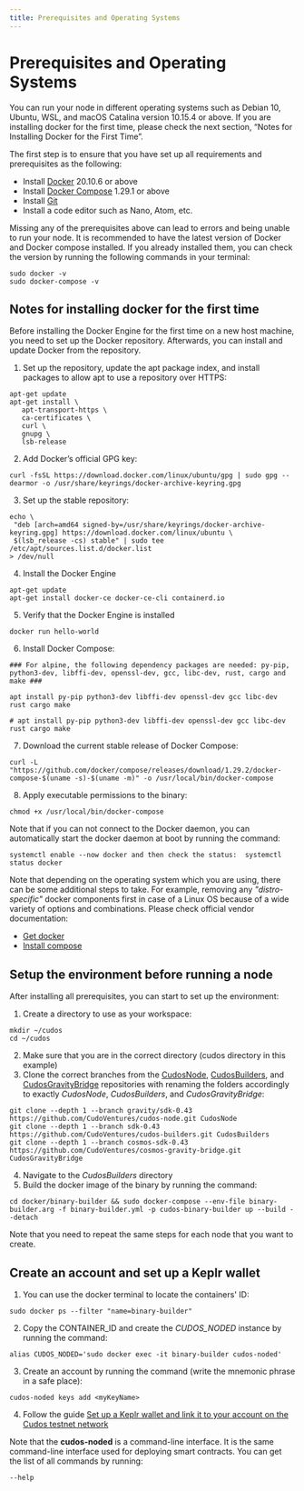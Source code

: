 ```yaml
---
title: Prerequisites and Operating Systems
---
```


# ﻿Prerequisites and Operating Systems

You can run your node in different operating systems such as Debian 10, Ubuntu, WSL, and macOS Catalina version 10.15.4 or above. If you are installing docker for the first time, please check the next section, “Notes for Installing Docker for the First Time”.

The first step is to ensure that you have set up all requirements and prerequisites as the following:

- Install [Docker](https://docs.docker.com/engine/install/) 20.10.6 or above
- Install [Docker Compose](https://docs.docker.com/compose/install/) 1.29.1 or above
- Install [Git](https://github.com/git-guides/install-git)
- Install a code editor such as Nano, Atom, etc.

Missing any of the prerequisites above can lead to errors and being unable to run your node. It is recommended to have the latest version of Docker and Docker compose installed. If you already installed them, you can check the version by running the following commands in your terminal:
```
sudo docker -v
sudo docker-compose -v
```

## Notes for installing docker for the first time

Before installing the Docker Engine for the first time on a new host machine, you need to set up the Docker repository. Afterwards, you can install and update Docker from the repository.

1. Set up the repository, update the apt package index, and install packages to allow apt to use a repository over HTTPS:
```
apt-get update
apt-get install \
   apt-transport-https \
   ca-certificates \
   curl \
   gnupg \
   lsb-release
```
2. Add Docker’s official GPG key:
```
curl -fsSL https://download.docker.com/linux/ubuntu/gpg | sudo gpg --dearmor -o /usr/share/keyrings/docker-archive-keyring.gpg
```
3. Set up the stable repository:
```
echo \
 "deb [arch=amd64 signed-by=/usr/share/keyrings/docker-archive-keyring.gpg] https://download.docker.com/linux/ubuntu \
 $(lsb_release -cs) stable" | sudo tee /etc/apt/sources.list.d/docker.list
> /dev/null
```
4. Install the Docker Engine
```
apt-get update
apt-get install docker-ce docker-ce-cli containerd.io
```
5. Verify that the Docker Engine is installed
```
docker run hello-world
```
6. Install Docker Compose:
```
### For alpine, the following dependency packages are needed: py-pip, python3-dev, libffi-dev, openssl-dev, gcc, libc-dev, rust, cargo and make ###

apt install py-pip python3-dev libffi-dev openssl-dev gcc libc-dev rust cargo make

# apt install py-pip python3-dev libffi-dev openssl-dev gcc libc-dev rust cargo make
```
7. Download the current stable release of Docker Compose:
```
curl -L "https://github.com/docker/compose/releases/download/1.29.2/docker-compose-$(uname -s)-$(uname -m)" -o /usr/local/bin/docker-compose
```
8. Apply executable permissions to the binary:
```
chmod +x /usr/local/bin/docker-compose
```

Note that if you can not connect to the Docker daemon, you can automatically start the docker daemon at boot by running the command:
```
systemctl enable --now docker and then check the status:  systemctl status docker
```

Note that depending on the operating system which you are using, there can be some additional steps to take. For example, removing any *"distro-specific"* docker components first in case of a Linux OS because of a wide variety of options and combinations. Please check official vendor documentation:
* [Get docker](https://docs.docker.com/get-docker/)
* [Install compose](https://docs.docker.com/compose/install/)

## Setup the environment before running a node

After installing all prerequisites, you can start to set up the environment:
1. Create a directory to use as your workspace:
```
mkdir ~/cudos
cd ~/cudos
```
2. Make sure that you are in the correct directory (cudos directory in this example)
3. Clone the correct branches from the [CudosNode](https://github.com/CudoVentures/cudos-node), [CudosBuilders](https://github.com/CudoVentures/cudos-builders), and [CudosGravityBridge](https://github.com/CudoVentures/cosmos-gravity-bridge) repositories with renaming the folders accordingly to exactly _CudosNode_, _CudosBuilders_, and _CudosGravityBridge_:
```
git clone --depth 1 --branch gravity/sdk-0.43 https://github.com/CudoVentures/cudos-node.git CudosNode
git clone --depth 1 --branch sdk-0.43  https://github.com/CudoVentures/cudos-builders.git CudosBuilders
git clone --depth 1 --branch cosmos-sdk-0.43 https://github.com/CudoVentures/cosmos-gravity-bridge.git CudosGravityBridge
```
4. Navigate to the _CudosBuilders_ directory
5. Build the docker image of the binary by running the command:
```
cd docker/binary-builder && sudo docker-compose --env-file binary-builder.arg -f binary-builder.yml -p cudos-binary-builder up --build --detach
```

Note that you need to repeat the same steps for each node that you want to create.

## Create an account and set up a Keplr wallet

1. You can use the docker terminal to locate the containers' ID:
```
sudo docker ps --filter "name=binary-builder"
```
2. Copy the CONTAINER_ID and create the _CUDOS_NODED_ instance by running the command:
```
alias CUDOS_NODED='sudo docker exec -it binary-builder cudos-noded'
```
3. Create an account by running the command (write the mnemonic phrase in a safe place):
```
cudos-noded keys add <myKeyName>
```
4. Follow the guide [Set up a Keplr wallet and link it to your account on the Cudos testnet network](/docs/build-and-earn/getting-started/creating-a-keplr-wallet.md)

Note that the **cudos-noded** is a command-line interface. It is the same command-line interface used for deploying smart contracts. You can get the list of all commands by running:
```
--help
```
